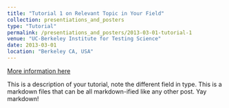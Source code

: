 ```yaml
---
title: "Tutorial 1 on Relevant Topic in Your Field"
collection: presentiations_and_posters
type: "Tutorial"
permalink: /presentiations_and_posters/2013-03-01-tutorial-1
venue: "UC-Berkeley Institute for Testing Science"
date: 2013-03-01
location: "Berkeley CA, USA"
---
```


[More information here](http://exampleurl.com)

This is a description of your tutorial, note the different field in type. This is a markdown files that can be all markdown-ified like any other post. Yay markdown!
